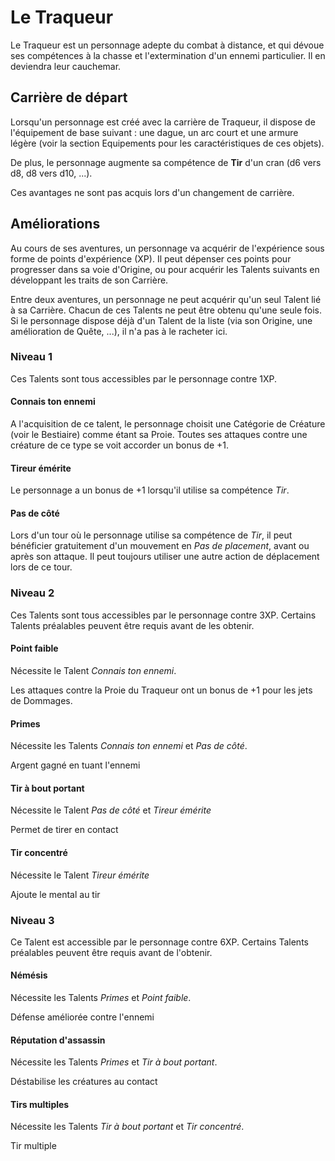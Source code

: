 # Le Traqueur



Le Traqueur est un personnage adepte du combat à distance, et qui dévoue ses compétences à la chasse et l'extermination d'un ennemi particulier. Il en deviendra leur cauchemar.

## Carrière de départ

Lorsqu'un personnage est créé avec la carrière de Traqueur, il dispose de l'équipement de base suivant : une dague, un arc court et une armure légère (voir la section Equipements pour les caractéristiques de ces objets).

De plus, le personnage augmente sa compétence de **Tir** d'un cran (d6 vers d8, d8 vers d10, ...).

Ces avantages ne sont pas acquis lors d'un changement de carrière.

## Améliorations

Au cours de ses aventures, un personnage va acquérir de l'expérience sous forme de points d'expérience (XP). Il peut dépenser ces points pour progresser dans sa voie d'Origine, ou pour acquérir les Talents suivants en développant les traits de son Carrière.

Entre deux aventures, un personnage ne peut acquérir qu'un seul Talent lié à sa Carrière. Chacun de ces Talents ne peut être obtenu qu'une seule fois. Si le personnage dispose déjà d'un Talent de la liste (via son Origine, une amélioration de Quête, ...), il n'a pas à le racheter ici.

### Niveau 1

Ces Talents sont tous accessibles par le personnage contre 1XP.

#### Connais ton ennemi

A l'acquisition de ce talent, le personnage choisit une Catégorie de Créature (voir le Bestiaire) comme étant sa Proie. Toutes ses attaques contre une créature de ce type se voit accorder un bonus de +1.

#### Tireur émérite

Le personnage a un bonus de +1 lorsqu'il utilise sa compétence _Tir_.

#### Pas de côté

Lors d'un tour où le personnage utilise sa compétence de _Tir_, il peut bénéficier gratuitement d'un mouvement en _Pas de placement_, avant ou après son attaque. Il peut toujours utiliser une autre action de déplacement lors de ce tour.

### Niveau 2

Ces Talents sont tous accessibles par le personnage contre 3XP. Certains Talents préalables peuvent être requis avant de les obtenir.

#### Point faible

Nécessite le Talent _Connais ton ennemi_.

Les attaques contre la Proie du Traqueur ont un bonus de +1 pour les jets de Dommages.

#### Primes

Nécessite les Talents _Connais ton ennemi_ et _Pas de côté_.

Argent gagné en tuant l'ennemi

#### Tir à bout portant

Nécessite le Talent _Pas de côté_ et _Tireur émérite_

Permet de tirer en contact

#### Tir concentré

Nécessite le Talent _Tireur émérite_

Ajoute le mental au tir

### Niveau 3

Ce Talent est accessible par le personnage contre 6XP. Certains Talents préalables peuvent être requis avant de l'obtenir.

#### Némésis

Nécessite les Talents _Primes_ et _Point faible_.

Défense améliorée contre l'ennemi

#### Réputation d'assassin

Nécessite les Talents _Primes_ et _Tir à bout portant_.

Déstabilise les créatures au contact

#### Tirs multiples

Nécessite les Talents _Tir à bout portant_ et _Tir concentré_.

Tir multiple
